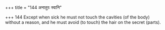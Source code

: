 +++
title = "144 अनातुरः स्वानि"

+++
144	Except when sick he must not touch the cavities (of the body) without a reason, and he must avoid (to touch) the hair on the secret (parts).